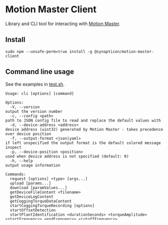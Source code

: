# Motion Master Client

Library and CLI tool for interacting with [Motion Master](https://github.com/synapticon/motion-master).

## Install

    sudo npm --unsafe-perm=true install -g @synapticon/motion-master-client

## Command line usage

See the examples in [test.sh](test.sh).

    Usage: cli [options] [command]

    Options:
      -V, --version                                                                                                   output the version number
      -c, --config <path>                                                                                             path to JSON config file to read and replace the default values with
      -d, --device-address <address>                                                                                  device address (uint32) generated by Motion Master - takes precedence over device position
      -f, --output-format <json|yaml>                                                                                 if left unspecified the output format is the default colored message inspect
      -p, --device-position <position>                                                                                used when device address is not specified (default: 0)
      -h, --help                                                                                                      output usage information

    Commands:
      request [options] <type> [args...]
      upload [params...]
      download [paramValues...]
      getDeviceFileContent <filename>
      getDeviceLogContent
      getCoggingTorqueDataContent
      startCoggingTorqueRecording [options]
      startOffsetDetection
      startPlantIdentification <durationSeconds> <torqueAmplitude> <startFrequency> <endFrequency> <cutoffFrequency>
      monitor [options] <topic> [params...]

### request

    Usage: request [options] <type> [args...]

    Options:
      -i, --interval <value>  sending interval in microseconds (default: 1000000)
      -h, --help              output usage information

    Request <type>s:
      pingSystem
      getSystemVersion
      getDeviceInfo
      getDeviceParameterInfo
      getDeviceParameterValues
      getMultiDeviceParameterValues
      setDeviceParameterValues
      setMultiDeviceParameterValues
      getDeviceFileList
      getDeviceFile
      setDeviceFile
      deleteDeviceFile
      resetDeviceFault
      stopDevice
      startDeviceFirmwareInstallation
      getDeviceLog
      startCoggingTorqueRecording
      getCoggingTorqueData
      startOffsetDetection
      startPlantIdentification
      computeAutoTuningGains
      setMotionControllerParameters
      enableMotionController
      disableMotionController
      setSignalGeneratorParameters
      startSignalGenerator
      stopSignalGenerator
      startMonitoringDeviceParameterValues
      stopMonitoringDeviceParameterValues

### monitor

    Usage: monitor [options] <topic> [params...]

    Options:
      -i, --interval <value>  sending interval in microseconds (default: 1000000)
      -h, --help              output usage information

## Library usage

    const input = new rxjs.Subject<Buffer>();
    const output = new rxjs.Subject<Buffer>();
    const motionMasterClient = new MotionMasterClient(input, output);
    const messageId = v4(); // '4e4d938e-1021-4b68-ad01-38c7ed2c5ee4'
    const getSystemVersion: motionmaster.MotionMasterMessage.Request.IGetSystemVersion = {};
    motionMasterClient.sendRequest({ getSystemVersion }, messageId);
    motionMasterClient.systemVersion$.subscribe(console.log);

## Publish

    npm publish --access=public
